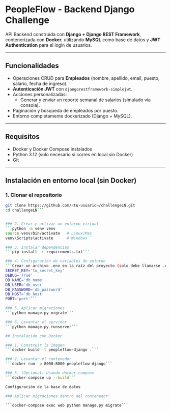 # PeopleFlow - Backend Django Challenge

API Backend construida con **Django + Django REST Framework**, contenerizada con **Docker**, utilizando **MySQL** como base de datos y **JWT Authentication** para el login de usuarios.

---

## Funcionalidades

- Operaciones CRUD para **Empleados** (nombre, apellido, email, puesto, salario, fecha de ingreso).
- **Autenticación JWT** con `djangorestframework-simplejwt`.
- Acciones personalizadas:
  - Generar y enviar un reporte semanal de salarios (simulado vía consola).
- Paginación y búsqueda de empleados por puesto.
- Entorno completamente dockerizado (Django + MySQL).

---

## Requisitos

- Docker y Docker Compose instalados  
- Python 3.12 (solo necesario si corres en local sin Docker)  
- Git  

---

## Instalación en entorno local (sin Docker)

### 1. Clonar el repositorio
```bash
git clone https://github.com/<tu-usuario>/challengeLN.git
cd challengeLN```


### 2. Crear y activar un entorno virtual
```python -m venv venv
source venv/bin/activate   # Linux/Mac
venv\Scripts\activate      # Windows```

### 3. Instalar dependencias
```pip install -r requirements.txt```

### 4. Configuración de variables de entorno
```Crear un archivo .env en la raíz del proyecto (solo debe llamarse .env) con el siguiente contenido:
SECRET_KEY='tu_secret_key'
DEBUG='True'
DB_NAME='db_name'
DB_USER='db_user'
DB_PASSWORD='db_password'
DB_HOST='db_host'
PORT='port'```

### 5. Aplicar migraciones
```python manage.py migrate```

### 6. Levantar el servidor
```python manage.py runserver```

## Instalación con Docker

### 1. Construir la imagen
```docker build -t peopleflow-django .```

### 2. Levantar el contenedor
```docker run -p 8000:8000 peopleflow-django```

### 3. (Opcional) Usando docker-compose
```docker-compose up --build```

Configuración de la base de datos

### Aplicar migraciones dentro del contenedor:

```docker-compose exec web python manage.py migrate```
